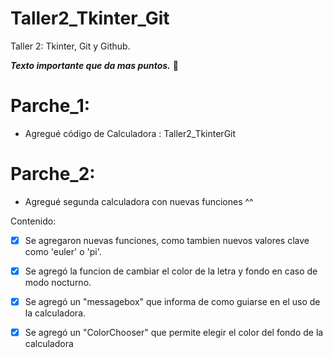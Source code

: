 # Taller2_Tkinter_Git
Taller 2: Tkinter, Git y Github.

***Texto importante que da mas puntos.*** :mage:

# Parche_1:

* Agregué código de Calculadora : Taller2_TkinterGit
  
# Parche_2:

* Agregué segunda calculadora con nuevas funciones ^^
 
Contenido:
  
- [x] Se agregaron nuevas funciones, como tambien nuevos valores clave como 'euler' o 'pi'.
    
- [x] Se agregó la funcion de cambiar el color de la letra y fondo en caso de modo nocturno.
    
- [x] Se agregó un "messagebox" que informa de como guiarse en el uso de la calculadora.
    
- [x] Se agregó un "ColorChooser" que permite elegir el color del fondo de la calculadora
